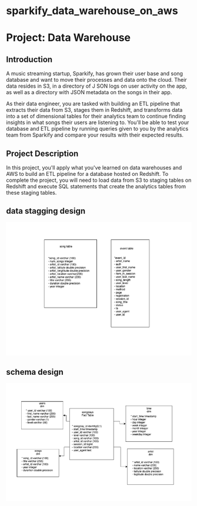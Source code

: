 # sparkify_data_warehouse_on_aws
# Project: Data Warehouse


## Introduction


A music streaming startup, Sparkify, 
has grown their user base and song database 
and want to move their processes and data 
onto the cloud. 
Their data resides in S3, in a directory of J
SON logs on user activity on the app, 
as well as a directory with JSON metadata on 
the songs in their app.

As their data engineer, you are tasked with 
building an ETL pipeline that extracts their 
data from S3, stages them in Redshift, 
and transforms data into a set of dimensional 
tables for their analytics team to continue 
finding insights in what songs their users are 
listening to. You'll be able to test your 
database and ETL pipeline by running queries 
given to you by the analytics team from Sparkify 
and compare your results with their expected results.

## Project Description


In this project, you'll apply what 
you've learned on data warehouses and
AWS to build an ETL pipeline for a 
database hosted on Redshift. 
To complete the project, 
you will need to load data from S3 
to staging tables on Redshift and 
execute SQL statements that create the 
analytics tables from these staging tables.



## data stagging design 
![Tux, the Linux mascot](img/stage.png)

## schema design 
![Tux, the Linux mascot](img/schema_design.png)